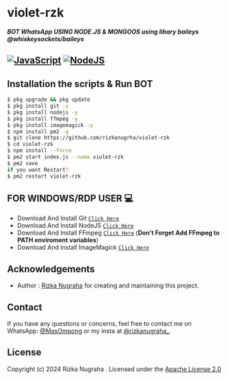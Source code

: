 # violet-rzk

***BOT WhatsApp USING NODE.JS &amp; MONGOOS using libary baileys @whiskeysockets/baileys***
## [![JavaScript](https://img.shields.io/badge/JavaScript-d6cc0f?style=for-the-badge&logo=javascript&logoColor=white)](https://javascript.com) [![NodeJS](https://img.shields.io/badge/Node.js-43853D?style=for-the-badge&logo=node.js&logoColor=white)](https://nodejs.org/)

## Installation the scripts & Run BOT
```bash
$ pkg upgrade && pkg update
$ pkg install git -y
$ pkg install nodejs -y
$ pkg install ffmpeg -y
$ pkg install imagemagick -y
$ npm install pm2 -g
$ git clone https://github.com/rizkanugrha/violet-rzk
$ cd violet-rzk
$ npm install --force
$ pm2 start index.js --name violet-rzk
$ pm2 save
if you want Restart?
$ pm2 restart violet-rzk
```
## FOR WINDOWS/RDP USER 💻
* Download And Install Git [`Click Here`](https://git-scm.com/downloads)
* Download And Install NodeJS [`Click Here`](https://nodejs.org/en/download)
* Download And Install FFmpeg [`Click Here`](https://ffmpeg.org/download.html) (**Don't Forget Add FFmpeg to PATH enviroment variables**)
* Download And Install ImageMagick [`Click Here`](https://imagemagick.org/script/download.php)

## Acknowledgements

-   Author : [Rizka Nugraha](https://github.com/rizkanugrha) for creating and maintaining this project.

## Contact

If you have any questions or concerns, feel free to contact me on WhatsApp: [@MasOmpong](https://wa.me/6285314240519) or my insta at [@rizkanugraha_](https://www.instagram.com/rizkanugraha_/).

## License
Copyright (c) 2024 Rizka Nugraha . Licensed under the [Apache License 2.0](https://github.com/rizkanugrha/violet-rzk/blob/main/LICENSE)
